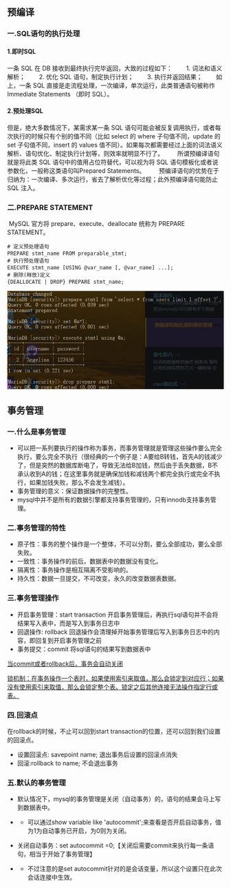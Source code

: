 ## 预编译

### 一.SQL语句的执行处理

#### 1.即时SQL

一条 SQL 在 DB 接收到最终执行完毕返回，大致的过程如下：
　　1. 词法和语义解析；
　　2. 优化 SQL 语句，制定执行计划；
　　3. 执行并返回结果；
　　如上，一条 SQL 直接是走流程处理，一次编译，单次运行，此类普通语句被称作 Immediate Statements （即时 SQL）。

#### 2.预处理SQL

但是，绝大多数情况下，某需求某一条 SQL 语句可能会被反复调用执行，或者每次执行的时候只有个别的值不同（比如 select 的 where 子句值不同，update 的 set 子句值不同，insert 的 values 值不同）。如果每次都需要经过上面的词法语义解析、语句优化、制定执行计划等，则效率就明显不行了。
　　所谓预编译语句就是将此类 SQL 语句中的值用占位符替代，可以视为将 SQL 语句模板化或者说参数化，一般称这类语句叫Prepared Statements。
　　预编译语句的优势在于归纳为：一次编译、多次运行，省去了解析优化等过程；此外预编译语句能防止 SQL 注入。

### 二.PREPARE STATEMENT

​	MySQL 官方将 prepare、execute、deallocate 统称为 PREPARE STATEMENT。

````mysql
# 定义预处理语句
PREPARE stmt_name FROM preparable_stmt;
# 执行预处理语句
EXECUTE stmt_name [USING @var_name [, @var_name] ...];
# 删除(释放)定义
{DEALLOCATE | DROP} PREPARE stmt_name;
````

<img src="./images/1.png">

## 事务管理

### 一.什么是事务管理

- 可以把一系列要执行的操作称为事务，而事务管理就是管理这些操作要么完全执行，要么完全不执行（很经典的一个例子是：A要给B转钱，首先A的钱减少了，但是突然的数据库断电了，导致无法给B加钱，然后由于丢失数据，B不承认收到A的钱；在这里事务就是确保加钱和减钱两个都完全执行或完全不执行，如果加钱失败，那么不会发生减钱）。
- 事务管理的意义：保证数据操作的完整性。
- mysql中并不是所有的数据引擎都支持事务管理的，只有innodb支持事务管理。

### 二.事务管理的特性

- 原子性：事务的整个操作是一个整体，不可以分割，要么全部成功，要么全部失败。
- 一致性：事务操作的前后，数据表中的数据没有变化。
- 隔离性：事务操作是相互隔离不受影响的。
- 持久性：数据一旦提交，不可改变，永久的改变数据表数据。

### 三.事务管理操作

* 开启事务管理：start transaction	开启事务管理后，再执行sql语句并不会将结果写入表中，而是写入到事务日志中
* 回退操作: rollback    回退操作会清理掉开始事务管理后写入到事务日志中的内容，即回复到开启事务管理之前
* 事务提交：commit   将sql语句的结果写到数据表中

<u>当commit或者rollback后，事务会自动关闭</u>

<u>锁机制：在事务操作一个表时，如果使用索引来取值，那么会锁定到对应行；如果没有使用索引来取值，那么会锁定整个表。锁定之后其他连接无法操作指定行或表。</u>

### 四.回滚点

在rollback的时候，不止可以回到start transaction的位置，还可以回到我们设置的回滚点。

* 设置回滚点: savepoint name;  退出事务后设置的回滚点消失
* 回滚:rollback to name;  不会退出事务

### 五.默认的事务管理

- 默认情况下，mysql的事务管理是关闭（自动事务）的，语句的结果会马上写到数据表中。

- - 可以通过show variable like 'autocommit';来查看是否开启自动事务，值为1为自动事务已开启，为0则为关闭。

- 关闭自动事务：set autocommit =0;【关闭后需要commit来执行每一条语句，相当于开始了事务管理】

- - 不过注意的是set autocommit针对的是会话变量，所以这个设置只在此次会话连接中生效。